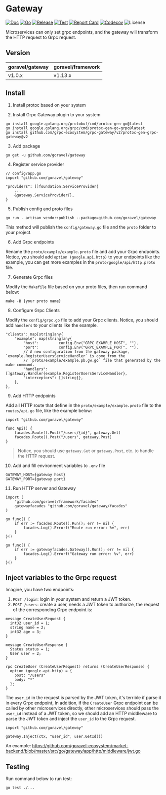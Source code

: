 # Gateway

[![Doc](https://pkg.go.dev/badge/github.com/goravel/gateway)](https://pkg.go.dev/github.com/goravel/gateway)
[![Go](https://img.shields.io/github/go-mod/go-version/goravel/gateway)](https://go.dev/)
[![Release](https://img.shields.io/github/release/goravel/gateway.svg)](https://github.com/goravel/gateway/releases)
[![Test](https://github.com/goravel/gateway/actions/workflows/test.yml/badge.svg)](https://github.com/goravel/gateway/actions)
[![Report Card](https://goreportcard.com/badge/github.com/goravel/gateway)](https://goreportcard.com/report/github.com/goravel/gateway)
[![Codecov](https://codecov.io/gh/goravel/gateway/branch/master/graph/badge.svg)](https://codecov.io/gh/goravel/gateway)
![License](https://img.shields.io/github/license/goravel/gateway)

Microservices can only set grpc endpoints, and the gateway will transform the HTTP request to Grpc request.

## Version

| goravel/gateway | goravel/framework |
|-------------|-------------------|
| v1.0.x      | v1.13.x           |

## Install

1. Install protoc based on your system

2. Install Grpc Gateway plugin to your system

```
go install google.golang.org/protobuf/cmd/protoc-gen-go@latest
go install google.golang.org/grpc/cmd/protoc-gen-go-grpc@latest
go install github.com/grpc-ecosystem/grpc-gateway/v2/protoc-gen-grpc-gateway@v2
```

3. Add package

```
go get -u github.com/goravel/gateway
```

4. Register service provider

```
// config/app.go
import "github.com/goravel/gateway"

"providers": []foundation.ServiceProvider{
    ...
    &gateway.ServiceProvider{},
}
```

5. Publish config and proto files

```
go run . artisan vendor:publish --package=github.com/goravel/gateway
```

This method will publish the `config/gateway.go` file and the `proto` folder to your project.

6. Add Grpc endpoints

Rename the `proto/example/example.proto` file and add your Grpc endpoints. Notice, you should add `option (google.api.http)` to your endpoints like the example, you can get more examples in the `proto/google/api/http.proto` file.

7. Generate Grpc files

Modify the `Makefile` file based on your proto files, then run command below:

```
make -B {your proto name}
```

8. Configure Grpc Clients

Modify the `config/grpc.go` file to add your Grpc clients. Notice, you should add `handlers` to your clients like the example.

```
"clients": map[string]any{
    "example": map[string]any{
        "host":         config.Env("GRPC_EXAMPLE_HOST", ""),
        "port":         config.Env("GRPC_EXAMPLE_PORT", ""),
        // A new configuration from the gateway package, `example.RegisterUsersServiceHandler` is come from the
        // `proto/example/example.pb.gw.go` file that generated by the make command.
        "handlers":     []gateway.Handler{example.RegisterUsersServiceHandler},
        "interceptors": []string{},
    },
},
```

9. Add HTTP endpoints

Add all HTTP route that define in the `proto/example/example.proto` file to the `routes/api.go` file, like the example below:

```
import "github.com/goravel/gateway"

func Api() {
    facades.Route().Post("/users/{id}", gateway.Get)
    facades.Route().Post("/users", gateway.Post)
}
```

> Notice, you should use `gateway.Get` or `gateway.Post`, etc. to handle the HTTP request.

10. Add and fill environment variables to `.env` file

```
GATEWAY_HOST={gateway host}
GATEWAY_PORT={gateway port}
```

11. Run HTTP server and Gateway

```
import (
    "github.com/goravel/framework/facades"
    gatewayfacades "github.com/goravel/gateway/facades"
)

go func() {
    if err := facades.Route().Run(); err != nil {
        facades.Log().Errorf("Route run error: %v", err)
    }
}()

go func() {
    if err := gatewayfacades.Gateway().Run(); err != nil {
        facades.Log().Errorf("Gateway run error: %v", err)
    }
}()
```

## Inject variables to the Grpc request

Imagine, you have two endpoints: 

1. `POST /login`: login in your system and return a JWT token.
2. `POST /users`: create a user, needs a JWT token to authorize, the request of the corresponding Grpc endpoint is:

```
message CreateUserRequest {
  int32 user_id = 1;
  string name = 2;
  int32 age = 3;
}

message CreateUserResponse {
  Status status = 1;
  User user = 2;
}

rpc CreateUser (CreateUserRequest) returns (CreateUserResponse) {
  option (google.api.http) = {
    post: "/users"
    body: "*"
  };
}
```

The `user_id` in the request is parsed by the JWT token, it's terrible if parse it in every Grpc endpoint, In addition, 
if the `CreateUser` Grpc endpoint can be called by other microservices directly, other microservices should pass the 
`user_id` instead of a JWT token, so we should add an HTTP middleware to parse the JWT token and inject the `user_id` to 
the Grpc request.

```
import "github.com/goravel/gateway"

gateway.Inject(ctx, "user_id", user.GetId())
```

An example: https://github.com/goravel-ecosystem/market-backend/blob/master/src/go/gateway/app/http/middleware/jwt.go

## Testing

Run command below to run test:

```
go test ./...
```
